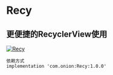 # Recy
## 更便捷的RecyclerView使用
 [ ![Recy](https://img.shields.io/badge/FlowLayout-1.0.0-orange.svg) ](https://bintray.com/zhang759308541/base/Recy/_latestVersion)
```
依赖方式      
implementation 'com.onion:Recy:1.0.0'
```

